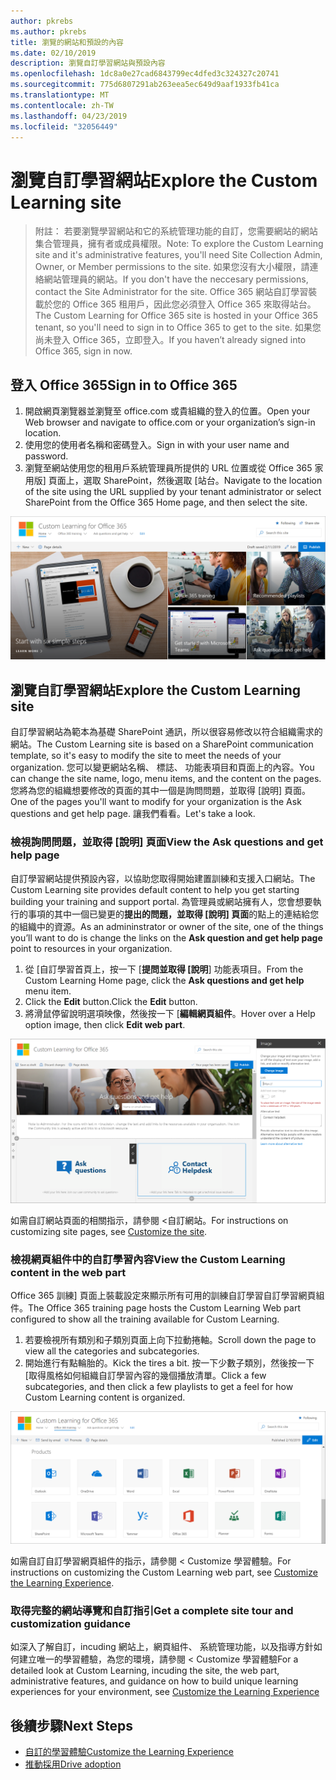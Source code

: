 ```yaml
---
author: pkrebs
ms.author: pkrebs
title: 瀏覽的網站和預設的內容
ms.date: 02/10/2019
description: 瀏覽自訂學習網站與預設內容
ms.openlocfilehash: 1dc8a0e27cad6843799ec4dfed3c324327c20741
ms.sourcegitcommit: 775d6807291ab263eea5ec649d9aaf1933fb41ca
ms.translationtype: MT
ms.contentlocale: zh-TW
ms.lasthandoff: 04/23/2019
ms.locfileid: "32056449"
---
```

# <a name="explore-the-custom-learning-site"></a><span data-ttu-id="106b1-103">瀏覽自訂學習網站</span><span class="sxs-lookup"><span data-stu-id="106b1-103">Explore the Custom Learning site</span></span>

> <span data-ttu-id="106b1-104">附註： 若要瀏覽學習網站和它的系統管理功能的自訂，您需要網站的網站集合管理員，擁有者或成員權限。</span><span class="sxs-lookup"><span data-stu-id="106b1-104">Note: To explore the Custom Learning site and it's administrative features, you'll need Site Collection Admin, Owner, or Member permissions to the site.</span></span> <span data-ttu-id="106b1-105">如果您沒有大小權限，請連絡網站管理員的網站。</span><span class="sxs-lookup"><span data-stu-id="106b1-105">If you don't have the neccesary permissions, contact the Site Administrator for the site.</span></span> <span data-ttu-id="106b1-106">Office 365 網站自訂學習裝載於您的 Office 365 租用戶，因此您必須登入 Office 365 來取得站台。</span><span class="sxs-lookup"><span data-stu-id="106b1-106">The Custom Learning for Office 365 site is hosted in your Office 365 tenant, so you'll need to sign in to Office 365 to get to the site.</span></span> <span data-ttu-id="106b1-107">如果您尚未登入 Office 365，立即登入。</span><span class="sxs-lookup"><span data-stu-id="106b1-107">If you haven’t already signed into Office 365, sign in now.</span></span> 

## <a name="sign-in-to-office-365"></a><span data-ttu-id="106b1-108">登入 Office 365</span><span class="sxs-lookup"><span data-stu-id="106b1-108">Sign in to Office 365</span></span> 

1.  <span data-ttu-id="106b1-109">開啟網頁瀏覽器並瀏覽至 office.com 或貴組織的登入的位置。</span><span class="sxs-lookup"><span data-stu-id="106b1-109">Open your Web browser and navigate to office.com or your organization’s sign-in location.</span></span> 
2.  <span data-ttu-id="106b1-110">使用您的使用者名稱和密碼登入。</span><span class="sxs-lookup"><span data-stu-id="106b1-110">Sign in with your user name and password.</span></span>
3.  <span data-ttu-id="106b1-111">瀏覽至網站使用您的租用戶系統管理員所提供的 URL 位置或從 Office 365 家用版] 頁面上，選取 SharePoint，然後選取 [站台。</span><span class="sxs-lookup"><span data-stu-id="106b1-111">Navigate to the location of the site using the URL supplied by your tenant administrator or select SharePoint from the Office 365 Home page, and then select the site.</span></span> 

![cg introducing.png](media/cg-introducing.png)

## <a name="explore-the-custom-learning-site"></a><span data-ttu-id="106b1-113">瀏覽自訂學習網站</span><span class="sxs-lookup"><span data-stu-id="106b1-113">Explore the Custom Learning site</span></span>

<span data-ttu-id="106b1-114">自訂學習網站為範本為基礎 SharePoint 通訊，所以很容易修改以符合組織需求的網站。</span><span class="sxs-lookup"><span data-stu-id="106b1-114">The Custom Learning site is based on a SharePoint communication template, so it's easy to modify the site to meet the needs of your organization.</span></span> <span data-ttu-id="106b1-115">您可以變更網站名稱、 標誌、 功能表項目和頁面上的內容。</span><span class="sxs-lookup"><span data-stu-id="106b1-115">You can change the site name, logo, menu items, and the content on the pages.</span></span> <span data-ttu-id="106b1-116">您將為您的組織想要修改的頁面的其中一個是詢問問題，並取得 [說明] 頁面。</span><span class="sxs-lookup"><span data-stu-id="106b1-116">One of the pages you'll want to modify for your organization is the Ask questions and get help page.</span></span> <span data-ttu-id="106b1-117">讓我們看看。</span><span class="sxs-lookup"><span data-stu-id="106b1-117">Let's take a look.</span></span>

### <a name="view-the-ask-questions-and-get-help-page"></a><span data-ttu-id="106b1-118">檢視詢問問題，並取得 [說明] 頁面</span><span class="sxs-lookup"><span data-stu-id="106b1-118">View the Ask questions and get help page</span></span>

<span data-ttu-id="106b1-119">自訂學習網站提供預設內容，以協助您取得開始建置訓練和支援入口網站。</span><span class="sxs-lookup"><span data-stu-id="106b1-119">The Custom Learning site provides default content to help you get starting building your training and support portal.</span></span> <span data-ttu-id="106b1-120">為管理員或網站擁有人，您會想要執行的事項的其中一個已變更的**提出的問題，並取得 [說明] 頁面**的點上的連結給您的組織中的資源。</span><span class="sxs-lookup"><span data-stu-id="106b1-120">As an admininstrator or owner of the site, one of the things you’ll want to do is change the links on the **Ask question and get help page** point to resources in your organization.</span></span> 

1.  <span data-ttu-id="106b1-121">從 [自訂學習首頁上，按一下 [**提問並取得 [說明**] 功能表項目。</span><span class="sxs-lookup"><span data-stu-id="106b1-121">From the Custom Learning Home page, click the **Ask questions and get help** menu item.</span></span>
2.  <span data-ttu-id="106b1-122">Click the **Edit** button.</span><span class="sxs-lookup"><span data-stu-id="106b1-122">Click the **Edit** button.</span></span>
3.  <span data-ttu-id="106b1-123">將滑鼠停留說明選項映像，然後按一下 [**編輯網頁組件**。</span><span class="sxs-lookup"><span data-stu-id="106b1-123">Hover over a Help option image, then click **Edit web part**.</span></span>

![cg edithelp.png](media/cg-edithelp.png)

<span data-ttu-id="106b1-125">如需自訂網站頁面的相關指示，請參閱 <<c0>自訂網站。</span><span class="sxs-lookup"><span data-stu-id="106b1-125">For instructions on customizing site pages, see [Customize the site](custom_edithelp.md).</span></span>

### <a name="view-the-custom-learning-content-in-the-web-part"></a><span data-ttu-id="106b1-126">檢視網頁組件中的自訂學習內容</span><span class="sxs-lookup"><span data-stu-id="106b1-126">View the Custom Learning content in the web part</span></span>
<span data-ttu-id="106b1-127">Office 365 訓練] 頁面上裝載設定來顯示所有可用的訓練自訂學習自訂學習網頁組件。</span><span class="sxs-lookup"><span data-stu-id="106b1-127">The Office 365 training page hosts the Custom Learning Web part configured to show all the training available for Custom Learning.</span></span> 

1. <span data-ttu-id="106b1-128">若要檢視所有類別和子類別頁面上向下拉動捲軸。</span><span class="sxs-lookup"><span data-stu-id="106b1-128">Scroll down the page to view all the categories and subcategories.</span></span>
2. <span data-ttu-id="106b1-129">開始進行有點輪胎的。</span><span class="sxs-lookup"><span data-stu-id="106b1-129">Kick the tires a bit.</span></span> <span data-ttu-id="106b1-130">按一下少數子類別，然後按一下 [取得風格如何組織自訂學習內容的幾個播放清單。</span><span class="sxs-lookup"><span data-stu-id="106b1-130">Click a few subcategories, and then click a few playlists to get a feel for how Custom Learning content is organized.</span></span> 

![cg gotoall.png](media/cg-gotoall.png)

<span data-ttu-id="106b1-132">如需自訂自訂學習網頁組件的指示，請參閱 < <b0>Customize 學習體驗</b0>。</span><span class="sxs-lookup"><span data-stu-id="106b1-132">For instructions on customizing the Custom Learning web part, see [Customize the Learning Experience](custom_overview.md).</span></span>

### <a name="get-a-complete-site-tour-and-customization-guidance"></a><span data-ttu-id="106b1-133">取得完整的網站導覽和自訂指引</span><span class="sxs-lookup"><span data-stu-id="106b1-133">Get a complete site tour and customization guidance</span></span>
<span data-ttu-id="106b1-134">如深入了解自訂，incuding 網站上，網頁組件、 系統管理功能，以及指導方針如何建立唯一的學習體驗，為您的環境，請參閱 < <b0>Customize 學習體驗</b0></span><span class="sxs-lookup"><span data-stu-id="106b1-134">For a detailed look at Custom Learning, incuding the site, the web part, administrative features, and guidance on how to build unique learning experiences for your environment, see [Customize the Learning Experience](custom_overview.md)</span></span>

## <a name="next-steps"></a><span data-ttu-id="106b1-135">後續步驟</span><span class="sxs-lookup"><span data-stu-id="106b1-135">Next Steps</span></span>
- [<span data-ttu-id="106b1-136">自訂的學習體驗</span><span class="sxs-lookup"><span data-stu-id="106b1-136">Customize the Learning Experience</span></span>](custom_overview.md)
- [<span data-ttu-id="106b1-137">推動採用</span><span class="sxs-lookup"><span data-stu-id="106b1-137">Drive adoption</span></span>](driveadoption.md) 
